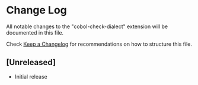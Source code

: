 # Change Log

All notable changes to the "cobol-check-dialect" extension will be documented in this file.

Check [Keep a Changelog](http://keepachangelog.com/) for recommendations on how to structure this file.

## [Unreleased]

- Initial release
